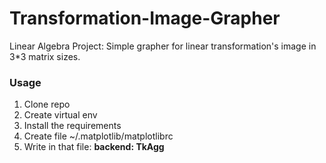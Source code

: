 # Transformation-Image-Grapher
Linear Algebra Project: Simple grapher for linear transformation's image in 3*3 matrix sizes.

<h3><b>Usage</h3></b>
<ol>
<li>Clone repo</li>
<li>Create virtual env</li>
<li>Install the requirements</li>
<li>Create file ~/.matplotlib/matplotlibrc</li>
<li>Write in that file: <b>backend: TkAgg</b></li>
</ol>
